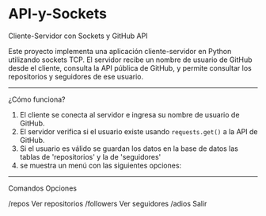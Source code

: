 # API-y-Sockets

Cliente-Servidor con Sockets y GitHub API

Este proyecto implementa una aplicación cliente-servidor en Python utilizando sockets TCP. El servidor recibe un nombre de usuario de GitHub desde el cliente, consulta la API pública de GitHub, y permite consultar los repositorios y seguidores de ese usuario.

---

¿Cómo funciona?

1. El cliente se conecta al servidor e ingresa su nombre de usuario de GitHub.
2. El servidor verifica si el usuario existe usando `requests.get()` a la API de GitHub.
3. Si el usuario es válido se guardan los datos en la base de datos las tablas de 'repositorios' y la de 'seguidores' 
4. se muestra un menú con las siguientes opciones:

-----------------------------------
Comandos      Opciones

/repos         Ver repositorios
/followers     Ver seguidores
/adios         Salir 



